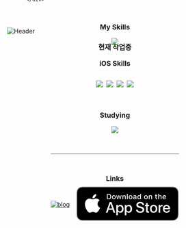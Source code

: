 <style>
    .badge-container {
        display: flex;
        gap: 8px;
        justify-content: center;
    }

    ul {
        list-style-type: none;
        padding-left: 0;
    }

    li {
        margin-bottom: 8px;
        text-align: center;
    }

    .skill-text {
        text-align: center;
        font-weight: bold;
        font-size: medium;
    }

    .app-icon {
        width: 64px;
        height: 64px;
        border-radius: 20px;
        object-fit: cover;
        padding: 8px;
    }

    .horizontal-line {
        border: none;
        border-top: 1px solid gray;
        width: 300px;
    }

    .centered-container {
        display: flex;
        flex-direction: column;
        align-items: center;
        justify-content: center;
        height: 70px;
    }

    .image-container {
        display: flex;
        align-items: center;
        gap: 16px;
    }
</style>



<img src="https://capsule-render.vercel.app/api?type=waving&color=0:f20c08,50:fe9625,100:c052d9&height=250&section=header&text=HeonJin%20Ha&fontColor=FFFFFF&fontSize=90&animation=fadeIn&fontAlignY=38&desc=iOS%20App%20Developer&descAlignY=60&descAlign=67"
    alt="Header">

<p class="skill-text">현재 작업중</p>

<div class="centered-container">
    <div class="image-container">

        <a href="https://github.com/heonha/koget-ios">
            <img src="assets/koget.png" class="app-icon"></a>
        <a href="https://github.com/9in-team/iOS">
            <img src="assets/nineInteam.png" class="app-icon">
        </a>
        <a href="https://github.com/heonha/swimmers-ios">
            <img src="assets/swimmers.png" class="app-icon">
        </a>

    </div>
</div>


<br>

<p class="skill-text">My Skills</p>
<div style="display: flex; justify-content: center;">
    <img src="https://skillicons.dev/icons?i=swift,bash,aws,firebase,figma" />
</div>
<br>
<p class="skill-text">iOS Skills</p>
<ul>
    <li>
        <div class="badge-container">
            <img src="https://img.shields.io/badge/SwiftUI-0f4cd4.svg?style=for-the-badge&logo=swift&logoColor=white" />
            <img src="https://img.shields.io/badge/UIKit-ffcb2f.svg?style=for-the-badge&logo=swift&logoColor=white" />
            <img src="https://img.shields.io/badge/XCTest-2a974c.svg?style=for-the-badge&logo=swift&logoColor=white" />
            <img
                src="https://img.shields.io/badge/Coredata-2683c9.svg?style=for-the-badge&logo=swift&logoColor=white" />
        </div>
    </li>
</ul>
<br>
<p class="skill-text">Studying</p>
<div style="display: flex; justify-content: center;">
    <img src="https://img.shields.io/badge/combine-d2128a.svg?style=for-the-badge&logo=swift&logoColor=white" />
</div>
<br>
<br>

<hr class="horizontal-line">

<br>

<p class="skill-text">Links</p>
<div class="centered-container">
    <div class="image-container">
        <a href="https://www.heon.dev">
            <img src="https://img.shields.io/badge/heon.dev-white?style=for-the-badge&logo=tistory&logoColor=e24c34"
                alt="blog">
        </a>
        <a href="https://apple.co/3SZORzd">
            <img src="assets/downloadToAppstore.svg" alt="코젯 다운로드">
        </a>
    </div>
</div>